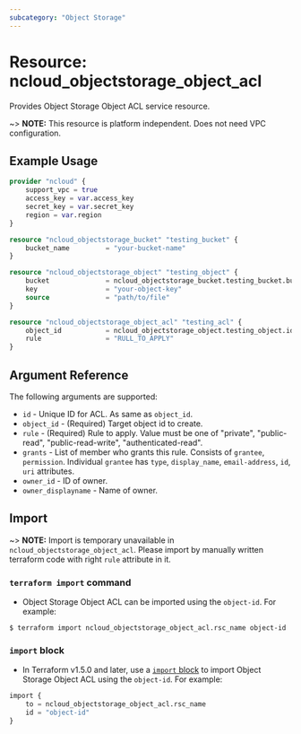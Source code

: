 ```yaml
---
subcategory: "Object Storage"
---
```



# Resource: ncloud_objectstorage_object_acl

Provides Object Storage Object ACL service resource.

~> **NOTE:** This resource is platform independent. Does not need VPC configuration.

## Example Usage

```terraform
provider "ncloud" {
    support_vpc = true
    access_key = var.access_key
    secret_key = var.secret_key
    region = var.region
}

resource "ncloud_objectstorage_bucket" "testing_bucket" {
    bucket_name			= "your-bucket-name"
}

resource "ncloud_objectstorage_object" "testing_object" {
    bucket 				= ncloud_objectstorage_bucket.testing_bucket.bucket_name
    key					= "your-object-key"
    source				= "path/to/file"
}

resource "ncloud_objectstorage_object_acl" "testing_acl" {
    object_id			= ncloud_objectstorage_object.testing_object.id
    rule				= "RULL_TO_APPLY"
}
```

## Argument Reference

The following arguments are supported:

* `id` - Unique ID for ACL. As same as `object_id`.
* `object_id` - (Required) Target object id to create.
* `rule` - (Required) Rule to apply. Value must be one of "private", "public-read", "public-read-write", "authenticated-read".
* `grants` - List of member who grants this rule. Consists of `grantee`, `permission`. Individual `grantee` has `type`, `display_name`, `email-address`, `id`, `uri` attributes.
* `owner_id` - ID of owner.
* `owner_displayname` - Name of owner.

## Import

~> **NOTE:** Import is temporary unavailable in `ncloud_objectstorage_object_acl`. Please import by manually written terraform code with right `rule` attribute in it.

### `terraform import` command

* Object Storage Object ACL can be imported using the `object-id`. For example:

```console
$ terraform import ncloud_objectstorage_object_acl.rsc_name object-id
```

### `import` block

* In Terraform v1.5.0 and later, use a [`import` block](https://developer.hashicorp.com/terraform/language/import) to import Object Storage Object ACL using the `object-id`. For example:

```terraform
import {
    to = ncloud_objectstorage_object_acl.rsc_name
    id = "object-id"
}
```